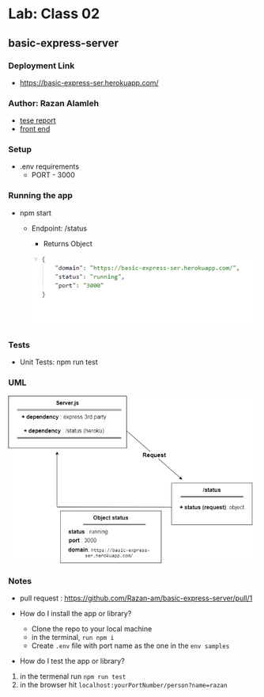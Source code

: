 # Lab: Class 02
## basic-express-server

### Deployment Link
- https://basic-express-ser.herokuapp.com/

### Author: Razan Alamleh
 - [tese report](https://github.com/Razan-am/basic-express-server/runs/3280579477?check_suite_focus=true)
 - [front end](https://basic-express-ser.herokuapp.com/status)

### Setup
- .env requirements
  - PORT - 3000

### Running the app
- npm start
  - Endpoint: /status
    - Returns Object

    ![status](./images/status.PNG)


### Tests
- Unit Tests: npm run test

### UML
![status](./images/uml.png)

### Notes
- pull request : https://github.com/Razan-am/basic-express-server/pull/1
- How do I install the app or library?
  - Clone the repo to your local machine
  - in the terminal, `run npm i`
  - Create `.env` file with port name as the one in the `env samples` 

- How do I test the app or library?
1.  in the termenal run `npm run test`
2. in the browser hit `localhost:yourPortNumber/person?name=razan`
